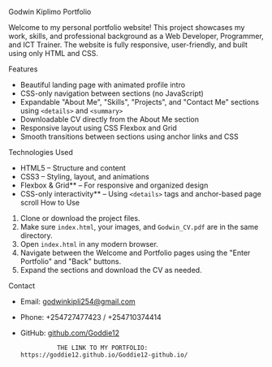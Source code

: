 Godwin Kiplimo Portfolio

Welcome to my personal portfolio website! This project showcases my work, skills, and professional background as a Web Developer, Programmer, and ICT Trainer. The website is fully responsive, user-friendly, and built using only HTML and CSS.

 Features
- Beautiful landing page with animated profile intro
- CSS-only navigation between sections (no JavaScript)
- Expandable "About Me", "Skills", "Projects", and "Contact Me" sections using `<details>` and `<summary>`
- Downloadable CV directly from the About Me section
- Responsive layout using CSS Flexbox and Grid
- Smooth transitions between sections using anchor links and CSS

 Technologies Used

- HTML5 – Structure and content
- CSS3 – Styling, layout, and animations
- Flexbox & Grid** – For responsive and organized design
- CSS-only interactivity** – Using `<details>` tags and anchor-based page scroll
 How to Use

1. Clone or download the project files.
2. Make sure `index.html`, your images, and `Godwin_CV.pdf` are in the same directory.
3. Open `index.html` in any modern browser.
4. Navigate between the Welcome and Portfolio pages using the "Enter Portfolio" and "Back" buttons.
5. Expand the sections and download the CV as needed.

 Contact
- Email: godwinkipli254@gmail.com  
- Phone: +254727477423 / +254710374414  
- GitHub: [github.com/Goddie12](https://github.com/Goddie12)


                THE LINK TO MY PORTFOLIO: https://goddie12.github.io/Goddie12-github.io/
